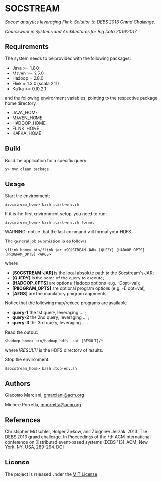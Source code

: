 # SOCSTREAM

*Soccer analytics leveraging Flink. Solution to DEBS 2013 Grand Challenge.*

*Coursework in Systems and Architectures for Big Data 2016/2017*


## Requirements
The system needs to be provided with the following packages:
* Java >= 1.8.0
* Maven >= 3.5.0
* Hadoop = 2.8.0
* Flink = 1.3.0 (scala 2.11)
* Kafka >= 0.10.2.1

and the following environment variables, pointing to the respective package home directory:
* JAVA_HOME
* MAVEN_HOME
* HADOOP_HOME
* FLINK_HOME
* KAFKA_HOME


## Build
Build the application for a specific query:

    $> mvn clean package

## Usage
Start the environment:

    $socstream_home> bash start-env.sh

If it is the first environment setup, you need to run:

    $socstream_home> bash start-env.sh format

WARNING: notice that the last command will format your HDFS.

The general job submission is as follows:

    $flink_home> bin/flink jar <SOCSTREAM-JAR> [QUERY] [HADOOP_OPTS] [PROGRAM_OPTS] <ARGS>

where
* **[SOCSTREAM-JAR]** is the local absolute path to the Socstream's JAR;
* **[QUERY]** is the name of the query to execute;
* **[HADOOP_OPTS]** are optional Hadoop options (e.g. -Dopt=val);
* **[PROGRAM_OPTS]** are optional program options (e.g. -D opt=val);
* **[ARGS]** are the mandatory program arguments.

Notice that the following map/reduce programs are available:
* **query-1** the 1st query, leveraging ... ;
* **query-2** the 2nd query, leveraging ... ;
* **query-3** the 3rd query, leveraging ... .

Read the output:

    $hadoop_home> bin/hadoop hdfs -cat [RESULT]/*

where
*[RESULT]* is the HDFS directory of results.

Stop the environment:

    $socstream_home> bash stop-env.sh


## Authors
Giacomo Marciani, [gmarciani@acm.org](mailto:gmarciani@acm.org)

Michele Porretta, [mporretta@acm.org](mailto:mporretta@acm.org)


## References
Christopher Mutschler, Holger Ziekow, and Zbigniew Jerzak. 2013. The DEBS 2013 grand challenge. In Proceedings of the 7th ACM international conference on Distributed event-based systems (DEBS '13). ACM, New York, NY, USA, 289-294. [DOI](http://dx.doi.org/10.1145/2488222.2488283)


## License
The project is released under the [MIT License](https://opensource.org/licenses/MIT).
